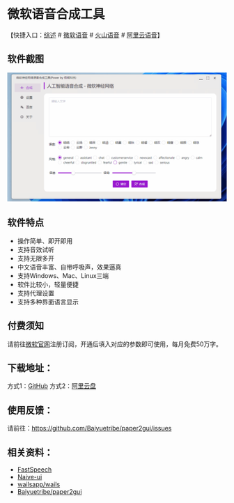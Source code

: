 # 微软语音合成工具

【快捷入口：[综述](readme.md) # [微软语音](microsoft_tts.md) # [火山语音](huoshan_tts.md) # [阿里云语音](aliyun_tts.md)】

## 软件截图

![](../docs/images/microsoft_tts.gif)

## 软件特点

- 操作简单、即开即用
- 支持音效试听
- 支持无限多开
- 中文语音丰富、自带呼吸声，效果逼真
- 支持Windows、Mac、Linux三端
- 软件比较小，轻量便捷
- 支持代理设置
- 支持多种界面语言显示
  
## 付费须知

请前往[微软官网](https://azure.microsoft.com/zh-cn/services/cognitive-services/text-to-speech/#overview)注册订阅，开通后填入对应的参数即可使用，每月免费50万字。

## 下载地址：

方式1：[GitHub](https://github.com/Baiyuetribe/paper2gui/releases/tag/Published)
方式2：[阿里云盘](https://www.aliyundrive.com/s/2b4hyudGkni)

## 使用反馈：

请前往：https://github.com/Baiyuetribe/paper2gui/issues


## 相关资料：

- [FastSpeech](https://www.msra.cn/zh-cn/news/features/fastspeech2)
- [Naive-ui](https://www.naiveui.com/zh-CN/os-theme)
- [wailsapp/wails](https://github.com/wailsapp/wails)
- [Baiyuetribe/paper2gui](https://github.com/Baiyuetribe/paper2gui)